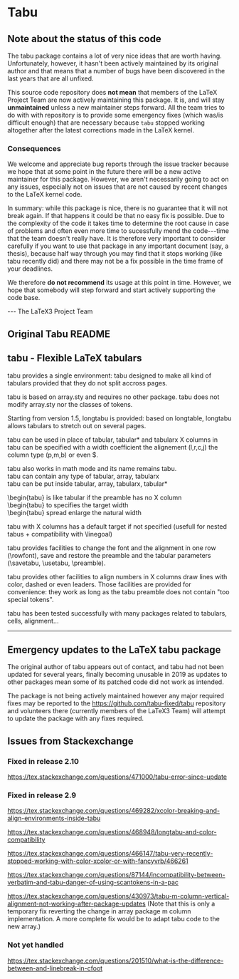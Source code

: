 # Tabu

## Note about the status of this code

The tabu package contains a lot of very nice ideas that are worth
having. Unfortunately, however, it hasn't been actively maintained by
its original author and that means that a number of bugs have been
discovered in the last years that are all unfixed.

This source code repository does **not mean** that members of the
LaTeX Project Team are now actively maintaining this package. It is, and
will stay **unmaintained** unless a new maintainer steps forward. All
the team tries to do with with repository is to provide some emergency
fixes (which was/is difficult enough) that are necessary because
`tabu` stopped working altogether after the latest corrections made in
the LaTeX kernel.

### Consequences

We welcome and appreciate bug reports through the issue tracker because we hope
that at some point in the future there will be a new active maintainer
for this package. However, we aren't necessarily going to act on any
issues, especially not on issues that are not caused by recent changes
to the LaTeX kernel code.

In summary: while this package is nice, there is no guarantee that it
will not break again. If that happens it could be that no easy fix is
possible. Due to the complexity of the code it takes time to determine
the root cause in case of problems and often even more time to
sucessfully mend the code---time that the team doesn't really have. It is
therefore very important to consider carefully if you want to use that
package in any important document (say, a thesis), because half way
through you may find that it stops working (like tabu recently did)
and there may not be a fix possible in the time frame of your
deadlines.

We therefore **do not recommend** its usage at this point in
time. However, we hope that somebody will step forward and start
actively supporting the code base.

 --- The LaTeX3 Project Team



## Original Tabu README


##            tabu - Flexible LaTeX tabulars


tabu provides a single environment:          tabu
designed to make all kind of tabulars provided that they do
not split accross pages.

tabu is based on array.sty and requires no other package.
tabu does not modify array.sty nor the classes of tokens.

Starting from version 1.5, longtabu is provided: based on
longtable, longtabu allows tabulars to stretch out on
several pages.

tabu can be used in place of tabular, tabular* and tabularx
X columns in tabu can be specified with a width coefficient
the alignement (l,r,c,j) the column type (p,m,b) or even $.

tabu also works in math mode and its name remains tabu.  
tabu can contain any type of tabular, array, tabularx  
tabu can be put inside tabular, array, tabularx, tabular*

\begin{tabu} is like tabular if the preamble has no X column  
\begin{tabu} to <dimen>      specifies the target width  
\begin{tabu} spread <dimen>  enlarge the natural width

tabu with X columns has a default target if not specified
(usefull for nested tabus + compatibility with \linegoal)

tabu provides facilities to change the font and the alignment
in one row (\rowfont), save and restore the preamble and the
tabular parameters (\savetabu, \usetabu, \preamble).

tabu provides other facilities to align numbers in X columns
draw lines with color, dashed or even leaders. Those facilities
are provided for convenience: they work as long as the tabu
preamble does not contain "too special tokens".

tabu has been tested successfully with many packages related
to tabulars, cells, alignment...

- - - -

## Emergency updates to the LaTeX tabu package

The original author of tabu appears out of contact, and tabu had not
been updated for several years, finally becoming unusable in 2019 as
updates to other packages mean some of its patched code did not work
as intended.

The package is not being actively maintained however any major required
fixes may be reported to the https://github.com/tabu-fixed/tabu repository
and volunteers there (currently members of the LaTeX3 Team) will attempt
to update the package with any fixes required.




## Issues from Stackexchange

### Fixed in release 2.10

https://tex.stackexchange.com/questions/471000/tabu-error-since-update

### Fixed in release 2.9

https://tex.stackexchange.com/questions/469282/xcolor-breaking-and-align-environments-inside-tabu

https://tex.stackexchange.com/questions/468948/longtabu-and-color-compatibility

https://tex.stackexchange.com/questions/466147/tabu-very-recently-stopped-working-with-color-xcolor-or-with-fancyvrb/466261

https://tex.stackexchange.com/questions/87144/incompatibility-between-verbatim-and-tabu-danger-of-using-scantokens-in-a-pac

https://tex.stackexchange.com/questions/430973/tabu-m-column-vertical-alignment-not-working-after-package-updates
(Note that this is only a temporary fix reverting the change in array package m column implementation.
A more complete fix would be to adapt tabu code to the new array.)


### Not yet handled

https://tex.stackexchange.com/questions/201510/what-is-the-difference-between-and-linebreak-in-cfoot

